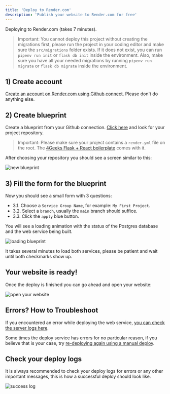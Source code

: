 ```yaml
---
title: 'Deploy to Render.com'
description: 'Publish your website to Render.com for free'
---
```


Deploying to Render.com (takes 7 minutes).

> Important: You cannot deploy this project without creating the migrations first, please run the project in your coding editor and make sure the `src/migrations` folder exists. If it does not exist, you can run `pipenv run init` or `flask db init` inside the environment. Also, make sure you have all your needed migrations by running `pipenv run migrate` or `flask db migrate` inside the environment.

## 1) Create account

[Create an account on Render.com using Github connect](https://dashboard.render.com/register?next=/). Please don't do anything else.

## 2) Create blueprint

Create a blueprint from your Github connection. [Click here](https://dashboard.render.com/select-repo?type=blueprint) and look for your project repository.

> Important: Please make sure your project contains a `render.yml` file on the root. The [4Geeks Flask + React boilerplate](https://github.com/4GeeksAcademy/react-flask-hello) comes with it.

After choosing your repository you should see a screen similar to this:

![new blueprint](https://raw.githubusercontent.com/4GeeksAcademy/Templates-Boilerplates/master/static/img/new-blueprint.png)

## 3) Fill the form for the blueprint

Now you should see a small form with 3 questions:

- 3.1. Choose a `Service Group Name`, for example: `My First Project`. 
- 3.2. Select a `branch`, usually the `main` branch should suffice.
- 3.3. Click the `apply` blue button.

You will see a loading animation with the status of the Postgres database and the web service being built.

![loading blueprint](https://raw.githubusercontent.com/4GeeksAcademy/Templates-Boilerplates/master/static/img/loading-blueprint.gif)

It takes several minutes to load both services, please be patient and wait until both checkmarks show up.

## Your website is ready!

Once the deploy is finished you can go ahead and open your website:

![open your website](https://raw.githubusercontent.com/4GeeksAcademy/Templates-Boilerplates/master/static/img/open-website.png)

## Errors? How to Troubleshoot

If you encountered an error while deploying the web service, [you can check the server logs here](https://raw.githubusercontent.com/4GeeksAcademy/Templates-Boilerplates/master/site/static/img/blueprint-error.gif). 

Some times the deploy service has errors for no particular reason, if you believe that is your case, try [re-deploying again using a manual deploy](https://raw.githubusercontent.com/4GeeksAcademy/Templates-Boilerplates/master/site/static/img/manual-deploy.gif). 

## Check your deploy logs

It is always recommended to check your deploy logs for errors or any other important messages, this is how a successful deploy should look like.

![success log](https://raw.githubusercontent.com/4GeeksAcademy/Templates-Boilerplates/master/static/img/success-log.png)

